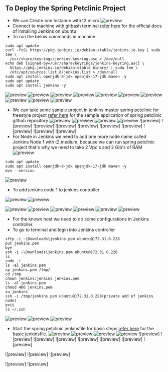To Deploy the Spring Petclinic Project
-----------------------------
* We can Create one Instance with t2.micro 
![preview](Images/jenkins1.png)
* Connect to machine with gitbash terminal
[refer here](https://www.jenkins.io/doc/book/installing/linux/#long-term-support-release) for the official docs of Installing Jenkins on ubuntu
* To run the below commands in machine
```
sudo apt update
curl -fsSL https://pkg.jenkins.io/debian-stable/jenkins.io.key | sudo tee \
  /usr/share/keyrings/jenkins-keyring.asc > /dev/null
echo deb [signed-by=/usr/share/keyrings/jenkins-keyring.asc] \
  https://pkg.jenkins.io/debian-stable binary/ | sudo tee \
  /etc/apt/sources.list.d/jenkins.list > /dev/null
sudo apt install openjdk-8-jdk openjdk-17-jdk maven -y
sudo apt update
sudo apt install jenkins -y  
```
![preview](Images/jenkins2.png)
![preview](Images/jenkins3.png)
![preview](Images/jenkins4.png)
![preview](Images/jenkins5.png)
![preview](Images/jenkins6.png)
![preview](Images/jenkins7.png)
![preview](Images/jenkins8.png)
![preview](Images/jenkins9.png)
![preview](Images/jenkins10.png)
![preview](Images/jenkins11.png)
* We can take some sample project in jenkins master spring petclinic for freestyle project
[refer here](https://github.com/qtrajkumarmarch23/spring-petclinic) for the sample application of spring petclinic github repository
![preview](Images/jenkins13.png)
![preview](Images/jenkins14.png)
![preview](Images/jenkins15.png)
![preview](Images/jenkins16.png)
![preview]
![preview]
![preview]
![preview]
![preview]
![preview]
![preview]
![preview]
![preview]
![preview]
* For Node in Jenkins we need to add one more node name called Jenkins Node 1 with t2.medium, because we can run spring petclinic project that's why we need to take 2 Vpc's and 2 Gib's of RAM
![preview](Images/jenkins17.png)
```
sudo apt update
sudo apt install openjdk-8-jdk openjdk-17-jdk maven -y
mvn --version
```
![preview](Images/jenkins18.png)
* To add jenkins node 1 to jenkins controller

![preview](Images/jenkins19.png)
![preview](Images/jenkins20.png)

![preview](Images/jenkins21.png)
![preview](Images/jenkins22.png)
![preview](Images/jenkins25.png)
![preview](Images/jenkins23.png)
![preview](Images/jenkins24.png)
![preview](Images/jenkins26.png)
* For the known host we need to do some configurations in Jenkins controller.
* To go to terminal and login into Jenkins controller
```
sftp -i ~\Downloads\jenkins.pem ubuntu@172.31.0.228
put jenkins.pem
bye
ssh -i ~\Downloads\jenkins.pem ubuntu@172.31.0.228
ls
sudo -i
ls -al jenkins.pem
cp jenkins.pem /tmp/
cd /tmp
chown jenkins:jenkins jenkins.pem
ls -al jenkins.pem
chmod 400 jenkins.pem
su jenkins
ssh -i /tmp/jenkins.pem ubuntu@172.31.0.228(private add of jenkins node)
exit
ls ~/.ssh
```
![preview](Images/jenkins27.png)
![preview](Images/jenkins28.png)
![preview](Images/jenkins29.png)
* Start the spring petclinic jenkinsfile for basic steps
[refer here](https://github.com/qtrajkumarmarch23/spring-petclinic/commit/759cd49a1134904840abae22bffd40c425f154ef) for the basic jenkinsfile.
![preview](Images/jenkins30.png)
![preview](Images/jenkins31.png)
![preview](Images/jenkins22.png)
![preview](Images/jenkins22.png)
![preview]
![preview]
![preview]
![preview]
![preview]
![preview]
![preview]
![preview]

![preview]
![preview]
![preview]

![preview]
![preview]